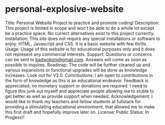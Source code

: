 # personal-explosive-website
Title: Personal Website Project to practice and promote coding!
Description: This project is limited in scope and won't be able to do a whole lot except be a practice space. 
No currect alternatives exist to this project currectly. 
Installation: This site does not require any special installations or software to enjoy. HTML, Javascript and CSS. It is a basic website with few thrills.
Usage: Usage of this website is for educational purposes only and it does not represent any commercial interests.
Support: Questions or concerns can be sent to badwobots@gmail.com. Answers will come as soon as possible to inquires. 
Roadmap: The code will be further cleaned up and various expansions or functional upgrades will be done as knowledge increases. Look out for V2.0.
Contributions: I am open to contributions in the form of knowledge as this is an educational endeavor. Feedback is appreciated, no monetary support or donations are required. I need to figure this junk out myself and appreciate people allowing me to stuble to get  better as well as provide support when needed. 
Acknowledgement: I would like to thank my teachers and fellow students at fullstack for providing a stimulating educational environment, that allowed me to make this first draft and hopefully improve later on. 
License: Public
Status: In Progess!!
